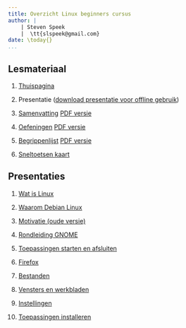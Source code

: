 ```yaml
---
title: Overzicht Linux beginners cursus
author: |
    | Steven Speek 
    |  \tt{slspeek@gmail.com}
date: \today{}
...
```

<!-- ## Linux beginners cursus
### GNOME op Debian 12
![](img/debian-logo.png){height=290px} -->
## Lesmateriaal

1. [Thuispagina](https://github.com/slspeek/linux-beginners-cursus)

1. Presentatie ([download presentatie voor offline gebruik](https://github.com/slspeek/linux-beginners-cursus/releases/latest/download/presentatie.zip))

1. [Samenvatting](samenvatting.html) [PDF versie](https://github.com/slspeek/linux-beginners-cursus/releases/latest/download/samenvatting.pdf)

1. [Oefeningen](oefeningen.html) [PDF versie](https://github.com/slspeek/linux-beginners-cursus/releases/latest/download/oefeningen.pdf)

1. [Begrippenlijst](begrippen.html) [PDF versie](https://github.com/slspeek/linux-beginners-cursus/releases/latest/download/begrippen.pdf)

1. [Sneltoetsen kaart](https://github.com/slspeek/debian-gnome-sneltoetsen/releases/latest/download/debian-gnome-sneltoetsen.pdf)

## Presentaties

1. [Wat is Linux](wat-is-linux.html)

1. [Waarom Debian Linux](waarom-debian.html)

1. [Motivatie (oude versie)](https://docs.google.com/presentation/d/1jGO4bEBD3utfBr7wg9z-2b5DdCehr2GIATCu6nqmAK8/edit?usp=sharing)

1. [Rondleiding GNOME](rondleiding-gnome.html)

1. [Toepassingen starten en afsluiten](toepassingen-starten-en-afsluiten.html)

1. [Firefox](firefox.html)

1. [Bestanden](bestanden.html)

1. [Vensters en werkbladen](vensters-en-werkbladen.html)

1. [Instellingen](instellingen.html)

1. [Toepassingen installeren](toepassingen-installeren.html)